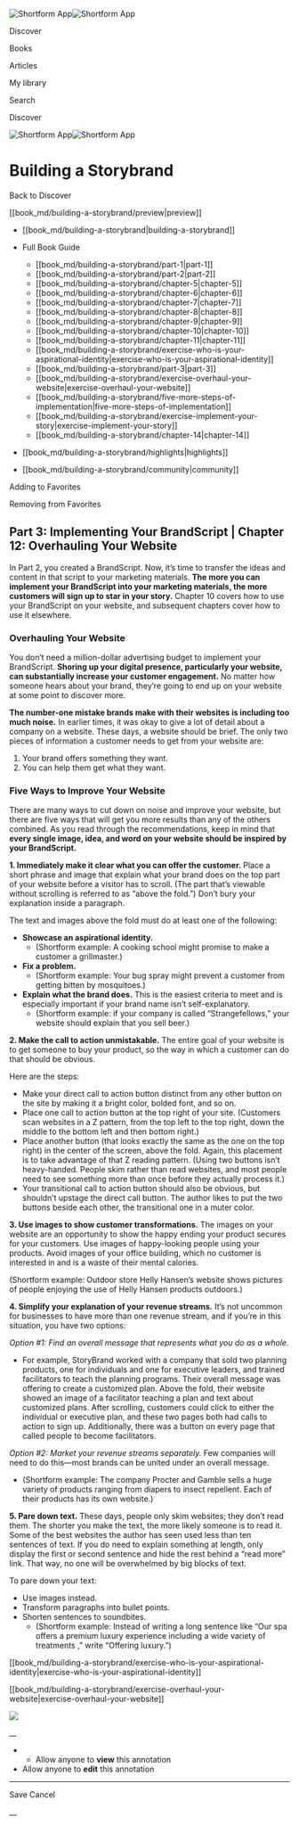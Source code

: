![Shortform App](/img/logo.36a2399e.svg)![Shortform App](/img/logo-dark.70c1b072.svg)

Discover

Books

Articles

My library

Search

Discover

![Shortform App](/img/logo.36a2399e.svg)![Shortform App](/img/logo-dark.70c1b072.svg)

# Building a Storybrand

Back to Discover

[[book_md/building-a-storybrand/preview|preview]]

  * [[book_md/building-a-storybrand|building-a-storybrand]]
  * Full Book Guide

    * [[book_md/building-a-storybrand/part-1|part-1]]
    * [[book_md/building-a-storybrand/part-2|part-2]]
    * [[book_md/building-a-storybrand/chapter-5|chapter-5]]
    * [[book_md/building-a-storybrand/chapter-6|chapter-6]]
    * [[book_md/building-a-storybrand/chapter-7|chapter-7]]
    * [[book_md/building-a-storybrand/chapter-8|chapter-8]]
    * [[book_md/building-a-storybrand/chapter-9|chapter-9]]
    * [[book_md/building-a-storybrand/chapter-10|chapter-10]]
    * [[book_md/building-a-storybrand/chapter-11|chapter-11]]
    * [[book_md/building-a-storybrand/exercise-who-is-your-aspirational-identity|exercise-who-is-your-aspirational-identity]]
    * [[book_md/building-a-storybrand/part-3|part-3]]
    * [[book_md/building-a-storybrand/exercise-overhaul-your-website|exercise-overhaul-your-website]]
    * [[book_md/building-a-storybrand/five-more-steps-of-implementation|five-more-steps-of-implementation]]
    * [[book_md/building-a-storybrand/exercise-implement-your-story|exercise-implement-your-story]]
    * [[book_md/building-a-storybrand/chapter-14|chapter-14]]
  * [[book_md/building-a-storybrand/highlights|highlights]]
  * [[book_md/building-a-storybrand/community|community]]



Adding to Favorites 

Removing from Favorites 

## Part 3: Implementing Your BrandScript | Chapter 12: Overhauling Your Website

In Part 2, you created a BrandScript. Now, it’s time to transfer the ideas and content in that script to your marketing materials. **The more you can implement your BrandScript into your marketing materials, the more customers will sign up to star in your story.** Chapter 10 covers how to use your BrandScript on your website, and subsequent chapters cover how to use it elsewhere.

### Overhauling Your Website

You don’t need a million-dollar advertising budget to implement your BrandScript. **Shoring up your digital presence, particularly your website, can substantially increase your customer engagement.** No matter how someone hears about your brand, they’re going to end up on your website at some point to discover more.

**The number-one mistake brands make with their websites is including too much noise.** In earlier times, it was okay to give a lot of detail about a company on a website. These days, a website should be brief. The only two pieces of information a customer needs to get from your website are:

  1. Your brand offers something they want.
  2. You can help them get what they want.



### Five Ways to Improve Your Website

There are many ways to cut down on noise and improve your website, but there are five ways that will get you more results than any of the others combined. As you read through the recommendations, keep in mind that **every single image, idea, and word on your website should be inspired by your BrandScript.**

**1\. Immediately make it clear what you can offer the customer.** Place a short phrase and image that explain what your brand does on the top part of your website before a visitor has to scroll. (The part that’s viewable without scrolling is referred to as “above the fold.”) Don’t bury your explanation inside a paragraph.

The text and images above the fold must do at least one of the following:

  * **Showcase an aspirational identity.**
    * (Shortform example: A cooking school might promise to make a customer a grillmaster.)
  * **Fix a problem.**
    * (Shortform example: Your bug spray might prevent a customer from getting bitten by mosquitoes.)
  * **Explain what the brand does.** This is the easiest criteria to meet and is especially important if your brand name isn’t self-explanatory.
    * (Shortform example: if your company is called “Strangefellows,” your website should explain that you sell beer.)



**2\. Make the call to action unmistakable.** The entire goal of your website is to get someone to buy your product, so the way in which a customer can do that should be obvious.

Here are the steps:

  * Make your direct call to action button distinct from any other button on the site by making it a bright color, bolded font, and so on.
  * Place one call to action button at the top right of your site. (Customers scan websites in a Z pattern, from the top left to the top right, down the middle to the bottom left and then bottom right.)
  * Place another button (that looks exactly the same as the one on the top right) in the center of the screen, above the fold. Again, this placement is to take advantage of that Z reading pattern. (Using two buttons isn’t heavy-handed. People skim rather than read websites, and most people need to see something more than once before they actually process it.)
  * Your transitional call to action button should also be obvious, but shouldn’t upstage the direct call button. The author likes to put the two buttons beside each other, the transitional one in a muter color.



**3\. Use images to show customer transformations.** The images on your website are an opportunity to show the happy ending your product secures for your customers. Use images of happy-looking people using your products. Avoid images of your office building, which no customer is interested in and is a waste of their mental calories.

(Shortform example: Outdoor store Helly Hansen’s website shows pictures of people enjoying the use of Helly Hansen products outdoors.)

**4\. Simplify your explanation of your revenue streams.** It’s not uncommon for businesses to have more than one revenue stream, and if you’re in this situation, you have two options:

_Option #1: Find an overall message that represents what you do as a whole._

  * For example, StoryBrand worked with a company that sold two planning products, one for individuals and one for executive leaders, and trained facilitators to teach the planning programs. Their overall message was offering to create a customized plan. Above the fold, their website showed an image of a facilitator teaching a plan and text about customized plans. After scrolling, customers could click to either the individual or executive plan, and these two pages both had calls to action to sign up. Additionally, there was a button on every page that called people to become facilitators.



_Option #2: Market your revenue streams separately._ Few companies will need to do this—most brands can be united under an overall message.

  * (Shortform example: The company Procter and Gamble sells a huge variety of products ranging from diapers to insect repellent. Each of their products has its own website.) 



**5\. Pare down text.** These days, people only skim websites; they don’t read them. The shorter you make the text, the more likely someone is to read it. Some of the best websites the author has seen used less than ten sentences of text. If you do need to explain something at length, only display the first or second sentence and hide the rest behind a “read more” link. That way, no one will be overwhelmed by big blocks of text.

To pare down your text:

  * Use images instead.
  * Transform paragraphs into bullet points.
  * Shorten sentences to soundbites.
    * (Shortform example: Instead of writing a long sentence like “Our spa offers a premium luxury experience including a wide variety of treatments ,” write “Offering luxury.”) 



[[book_md/building-a-storybrand/exercise-who-is-your-aspirational-identity|exercise-who-is-your-aspirational-identity]]

[[book_md/building-a-storybrand/exercise-overhaul-your-website|exercise-overhaul-your-website]]

![](https://bat.bing.com/action/0?ti=56018282&Ver=2&mid=ba68f1a9-ec3c-4b4f-a4aa-160502294672&sid=49fff5b0636c11eeb9c611038afc8668&vid=4a005010636c11ee80c703d4c4a7acd5&vids=0&msclkid=N&pi=0&lg=en-US&sw=800&sh=600&sc=24&nwd=1&tl=Shortform%20%7C%20Book&p=https%3A%2F%2Fwww.shortform.com%2Fapp%2Fbook%2Fbuilding-a-storybrand%2Fpart-3&r=&lt=311&evt=pageLoad&sv=1&rn=492313)

__

  *   * Allow anyone to **view** this annotation
  * Allow anyone to **edit** this annotation



* * *

Save Cancel

__



